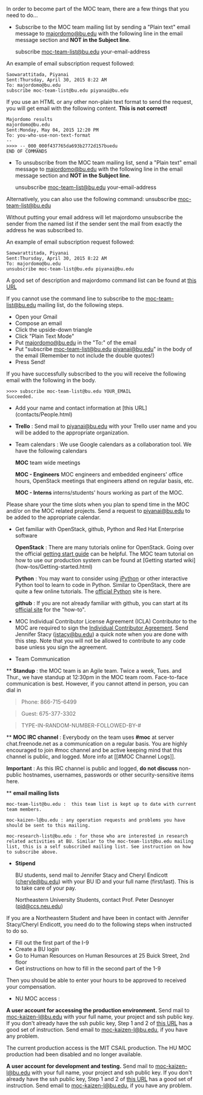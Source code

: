 
In order to become part of the MOC team, there are a few things that you need to do... 
  
* Subscribe to the MOC team mailing list by sending a "Plain text" email message to majordomo@bu.edu with the following line in the email message section and **NOT in the Subject line**. 

    subscribe  moc-team-list@bu.edu your-email-address

An example of email subscription request followed:
    
    Saowarattitada, Piyanai
    Sent:Thursday, April 30, 2015 8:22 AM
    To: majordomo@bu.edu
    subscribe moc-team-list@bu.edu piyanai@bu.edu

If you use an HTML or any other non-plain text format to send the request, you will get email with the following content. **This is not correct!**

    Majordomo results
    majordomo@bu.edu
    Sent:Monday, May 04, 2015 12:20 PM
    To: you-who-use-non-text-format
    --
    >>>> --_000_000f437765da693b2772d157buedu
    END OF COMMANDS

* To unsubscribe from the MOC team mailing list, send a "Plain text" email message to majordomo@bu.edu with the following line in the email message section and **NOT in the Subject line**. 

    unsubscribe  moc-team-list@bu.edu your-email-address
      
Alternatively, you can also use the following command:
    unsubscribe  moc-team-list@bu.edu 

Without putting your email address will let majordomo unsubscribe the sender from the named list if the sender sent the mail from exactly the address he was subscribed to.

An example of email subscription request followed:
    
    Saowarattitada, Piyanai
    Sent:Thursday, April 30, 2015 8:22 AM
    To: majordomo@bu.edu
    unsubscribe moc-team-list@bu.edu piyanai@bu.edu

A good set of description and majordomo command list can be found at [this URL](http://www.slac.stanford.edu/comp/net/majordomo/majordomo-basic.html)

If you cannot use the command line to subscribe to the moc-team-list@bu.edu mailing list, do the following steps.
* Open your Gmail
* Compose an email
* Click the upside-down triangle 
* Click "Plain Text Mode"
* Put majordomo@bu.edu in the "To:" of the email
* Put "subscribe moc-team-list@bu.edu piyanai@bu.edu" in the body of the email (Remember to not include the double quotes!)
* Press Send!

If you have successfully subscribed to the you will receive the following email with the following in the body.

    >>>> subscribe moc-team-list@bu.edu YOUR_EMAIL
    Succeeded.

* Add your name and contact information at [this URL] (contacts/People.html)

* **Trello** : Send mail to piyanai@bu.edu with your Trello user name and you will be added to the appropriate organization. 

* Team calendars : We use Google calendars as a collaboration tool. We have the following calendars

    **MOC**  team wide meetings 

    **MOC - Engineers** MOC engineers and embedded engineers' office hours, OpenStack meetings that engineers attend on regular basis, etc.

    **MOC - Interns**  interns/students' hours working as part of the MOC. 

Please share your the time slots when you plan to spend time in the MOC and/or on the MOC related projects. Send a request to piyanai@bu.edu to be added to the appropriate calendar. 

* Get familiar with OpenStack, github, Python and Red Hat Enterprise software

    **OpenStack** : There are many tutorials online for OpenStack. Going over the official [getting start guide](http://docs.openstack.org/admin-guide-cloud/content/ch_getting-started-with-openstack.html) can be helpful. The MOC team tutorial on how to use our production system can be found at [Getting started wiki] (how-tos/Getting-started.html)

    **Python** : You may want to consider using [iPython](http://ipython.org/) or other interactive Python tool to learn to code in Python. Similar to OpenStack, there are quite a few online tutorials. The [official Python](https://www.python.org/) site is here. 

    **github** : If you are not already familiar with github, you can start at its [official site](https://github.com/) for the "how-to".

* MOC Individual Contributor License Agreement (ICLA)
Contributor to the MOC are required to sign the [Individual Contributor Agreement](http://info.massopencloud.org/blog/individual-contributor-license-agreement/). Send Jennifer Stacy (jstacy@bu.edu) a quick note when you are done with this step. Note that you will not be allowed to contribute to any code base unless you sign the agreement. 

* Team Communication 

** **Standup** : the MOC team is an Agile team. Twice a week, Tues. and Thur., we have standup at 12:30pm in the MOC team room. Face-to-face communication is best. However, if you cannot attend in person, you can dial in 

> Phone: 866-715-6499 

> Guest: 675-377-3302

> TYPE-IN-RANDOM-NUMBER-FOLLOWED-BY-#

** **MOC IRC channel** : Everybody on the team uses **#moc** at server chat.freenode.net as a communication on a regular basis. You are highly encouraged to join #moc channel and be active keeping mind that this channel is public, and logged.  More info at [[#MOC Channel Logs]].

 **Important** : As this IRC channel is public and logged, **do not discuss** non-public hostnames, usernames, passwords or other security-sensitive items here.

** **email mailing lists**

    moc-team-list@bu.edu :  this team list is kept up to date with current team members. 

    moc-kaizen-l@bu.edu : any operation requests and problems you have should be sent to this mailing.  

    moc-research-list@bu.edu : for those who are interested in research related activities at BU. Similar to the moc-team-list@bu.edu mailing list, this is a self subscribed mailing list. See instruction on how to subscribe above.

* **Stipend** 

  BU students, send mail to Jennifer Stacy and Cheryl Endicott (cheryle@bu.edu) with your BU ID and your full name (first/last). This is to take care of your pay. 

  Northeastern University Students, contact Prof. Peter Desnoyer (pjd@ccs.neu.edu) 

If you are a Northeastern Student and have been in contact with Jennifer Stacy/Cheryl Endicott, you need do to the following steps when instructed to do so.
* Fill out the first part of the I-9
* Create a BU login
* Go to Human Resources on Human Resources at 25 Buick Street, 2nd floor
* Get instructions on how to fill in the second part of the 1-9

Then you should be able to enter your hours to be approved to received your compensation.

* NU MOC access : 
 
**A user account for accessing the production environment.**
Send mail to moc-kaizen-l@bu.edu with your full name, your project and ssh public key. If you don't already have the ssh public key, Step 1 and 2 of [this URL](https://help.github.com/articles/generating-ssh-keys/) 
has a good set of instruction. Send email to moc-kaizen-l@bu.edu, if you have any problem. 

The current production access is the MIT CSAIL production. The HU MOC production had been disabled and no longer available.

**A user account for development and testing.**
Send mail to moc-kaizen-l@bu.edu with your full name, your project and ssh public key. If you don't already have the ssh public key, Step 1 and 2 of [this URL](https://help.github.com/articles/generating-ssh-keys/) has a good set of instruction. Send email to moc-kaizen-l@bu.edu, if you have any problem. 
